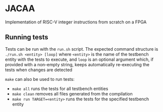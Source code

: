 # JACAA

Implementation of RISC-V integer instructions from scratch on a FPGA

## Running tests

Tests can be run with the `run.sh` script. The expected command structure is `./run.sh <entity> [loop]` where `<entity>` is the name of the testbench entity with the tests to execute, and `loop` is an optional argument which, if provided with a non-empty string, keeps automatically re-executing the tests when changes are detected

`make` can also be used to run tests:

- `make all` runs the tests for all testbench entities
- `make clean` removes all files generated from the compilation
- `make run TARGET=<entity>` runs the tests for the specified testbench entity
